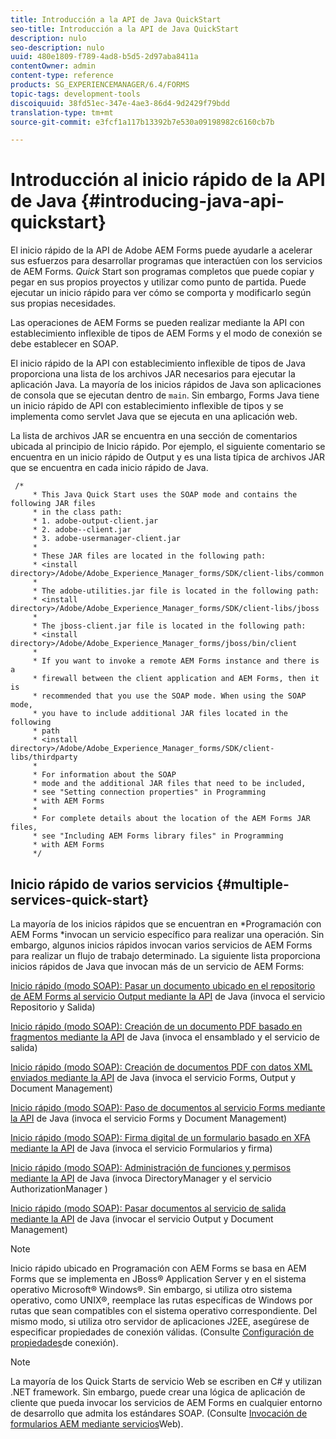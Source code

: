 ```yaml
---
title: Introducción a la API de Java QuickStart
seo-title: Introducción a la API de Java QuickStart
description: nulo
seo-description: nulo
uuid: 480e1809-f789-4ad8-b5d5-2d97aba8411a
contentOwner: admin
content-type: reference
products: SG_EXPERIENCEMANAGER/6.4/FORMS
topic-tags: development-tools
discoiquuid: 38fd51ec-347e-4ae3-86d4-9d2429f79bdd
translation-type: tm+mt
source-git-commit: e3fcf1a117b13392b7e530a09198982c6160cb7b

---
```



# Introducción al inicio rápido de la API de Java {#introducing-java-api-quickstart}

El inicio rápido de la API de Adobe AEM Forms puede ayudarle a acelerar sus esfuerzos para desarrollar programas que interactúen con los servicios de AEM Forms. *Quick* Start son programas completos que puede copiar y pegar en sus propios proyectos y utilizar como punto de partida. Puede ejecutar un inicio rápido para ver cómo se comporta y modificarlo según sus propias necesidades.

Las operaciones de AEM Forms se pueden realizar mediante la API con establecimiento inflexible de tipos de AEM Forms y el modo de conexión se debe establecer en SOAP.

El inicio rápido de la API con establecimiento inflexible de tipos de Java proporciona una lista de los archivos JAR necesarios para ejecutar la aplicación Java. La mayoría de los inicios rápidos de Java son aplicaciones de consola que se ejecutan dentro de `main`. Sin embargo, Forms Java tiene un inicio rápido de API con establecimiento inflexible de tipos y se implementa como servlet Java que se ejecuta en una aplicación web.

La lista de archivos JAR se encuentra en una sección de comentarios ubicada al principio de Inicio rápido. Por ejemplo, el siguiente comentario se encuentra en un inicio rápido de Output y es una lista típica de archivos JAR que se encuentra en cada inicio rápido de Java.

```as3
 /* 
     * This Java Quick Start uses the SOAP mode and contains the following JAR files 
     * in the class path: 
     * 1. adobe-output-client.jar 
     * 2. adobe--client.jar 
     * 3. adobe-usermanager-client.jar 
     * 
     * These JAR files are located in the following path: 
     * <install directory>/Adobe/Adobe_Experience_Manager_forms/SDK/client-libs/common 
     * 
     * The adobe-utilities.jar file is located in the following path: 
     * <install directory>/Adobe/Adobe_Experience_Manager_forms/SDK/client-libs/jboss 
     * 
     * The jboss-client.jar file is located in the following path: 
     * <install directory>/Adobe/Adobe_Experience_Manager_forms/jboss/bin/client 
     * 
     * If you want to invoke a remote AEM Forms instance and there is a 
     * firewall between the client application and AEM Forms, then it is  
     * recommended that you use the SOAP mode. When using the SOAP mode,  
     * you have to include additional JAR files located in the following  
     * path 
     * <install directory>/Adobe/Adobe_Experience_Manager_forms/SDK/client-libs/thirdparty 
     * 
     * For information about the SOAP  
     * mode and the additional JAR files that need to be included,  
     * see "Setting connection properties" in Programming  
     * with AEM Forms 
     * 
     * For complete details about the location of the AEM Forms JAR files,  
     * see "Including AEM Forms library files" in Programming  
     * with AEM Forms 
     */
```

## Inicio rápido de varios servicios {#multiple-services-quick-start}

La mayoría de los inicios rápidos que se encuentran en *Programación con AEM Forms *invocan un servicio específico para realizar una operación. Sin embargo, algunos inicios rápidos invocan varios servicios de AEM Forms para realizar un flujo de trabajo determinado. La siguiente lista proporciona inicios rápidos de Java que invocan más de un servicio de AEM Forms:

[Inicio rápido (modo SOAP): Pasar un documento ubicado en el repositorio de AEM Forms al servicio Output mediante la API](/help/forms/developing/output-service-java-api-quick.md#quick-start-soap-mode-passing-a-document-located-in-the-repository-to-the-output-service-using-the-java-api) de Java (invoca el servicio Repositorio y Salida)

[Inicio rápido (modo SOAP): Creación de un documento PDF basado en fragmentos mediante la API](/help/forms/developing/output-service-java-api-quick.md#quick-start-soap-mode-creating-a-pdf-document-based-on-fragments-using-the-java-api) de Java (invoca el ensamblado y el servicio de salida)

[Inicio rápido (modo SOAP): Creación de documentos PDF con datos XML enviados mediante la API](/help/forms/developing/forms-service-api-quick-starts.md#quick-start-soap-mode-creating-pdf-documents-with-submitted-xml-data-using-the-java-api) de Java (invoca el servicio Forms, Output y Document Management)

[Inicio rápido (modo SOAP): Paso de documentos al servicio Forms mediante la API](/help/forms/developing/forms-service-api-quick-starts.md#quick-start-soap-mode-passing-documents-to-the-forms-service-using-the-java-api) de Java (invoca el servicio Forms y Document Management)

[Inicio rápido (modo SOAP): Firma digital de un formulario basado en XFA mediante la API](/help/forms/developing/signature-service-java-api-quick.md#quick-start-soap-mode-digitally-signing-a-xfa-based-form-using-the-java-api) de Java (invoca el servicio Formularios y firma)

[Inicio rápido (modo SOAP): Administración de funciones y permisos mediante la API](/help/forms/developing/user-manager-java-api-quick.md#quick-start-soap-mode-managing-roles-and-permissions-using-the-java-api) de Java (invoca DirectoryManager y el servicio AuthorizationManager )

[Inicio rápido (modo SOAP): Pasar documentos al servicio de salida mediante la API](/help/forms/developing/output-service-java-api-quick.md#quick-start-soap-mode-passing-documents-to-the-output-service-using-the-java-api) de Java (invocar el servicio Output y Document Management)

>[!NOTE]
>
>Inicio rápido ubicado en Programación con AEM Forms se basa en AEM Forms que se implementa en JBoss® Application Server y en el sistema operativo Microsoft® Windows®. Sin embargo, si utiliza otro sistema operativo, como UNIX®, reemplace las rutas específicas de Windows por rutas que sean compatibles con el sistema operativo correspondiente. Del mismo modo, si utiliza otro servidor de aplicaciones J2EE, asegúrese de especificar propiedades de conexión válidas. (Consulte [Configuración de propiedades](/help/forms/developing/invoking-aem-forms-using-java.md#setting-connection-properties)de conexión).

>[!NOTE]
>
>La mayoría de los Quick Starts de servicio Web se escriben en C# y utilizan .NET framework. Sin embargo, puede crear una lógica de aplicación de cliente que pueda invocar los servicios de AEM Forms en cualquier entorno de desarrollo que admita los estándares SOAP. (Consulte [Invocación de formularios AEM mediante servicios](/help/forms/developing/invoking-aem-forms-using-web.md#invoking-aem-forms-using-web-services)Web).

